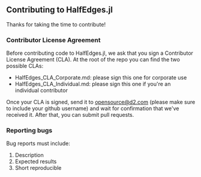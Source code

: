 ## Contributing to HalfEdges.jl

Thanks for taking the time to contribute!

### Contributor License Agreement

Before contributing code to HalfEdges.jl, we ask that you sign a Contributor License Agreement (CLA).  At the root of the repo you can find the two possible CLAs:

 - HalfEdges_CLA_Corporate.md: please sign this one for corporate use
 - HalfEdges_CLA_Individual.md: please sign this one if you're an individual contributor

Once your CLA is signed, send it to opensource@d2.com (please make sure to include your github username) and wait for confirmation that we've received it.  After that, you can submit pull requests.


### Reporting bugs

Bug reports must include:

1. Description
2. Expected results
3. Short reproducible

